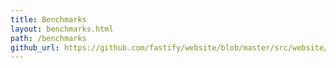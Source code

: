 ```yaml
---
title: Benchmarks
layout: benchmarks.html
path: /benchmarks
github_url: https://github.com/fastify/website/blob/master/src/website/layouts/benchmarks.html
---
```

